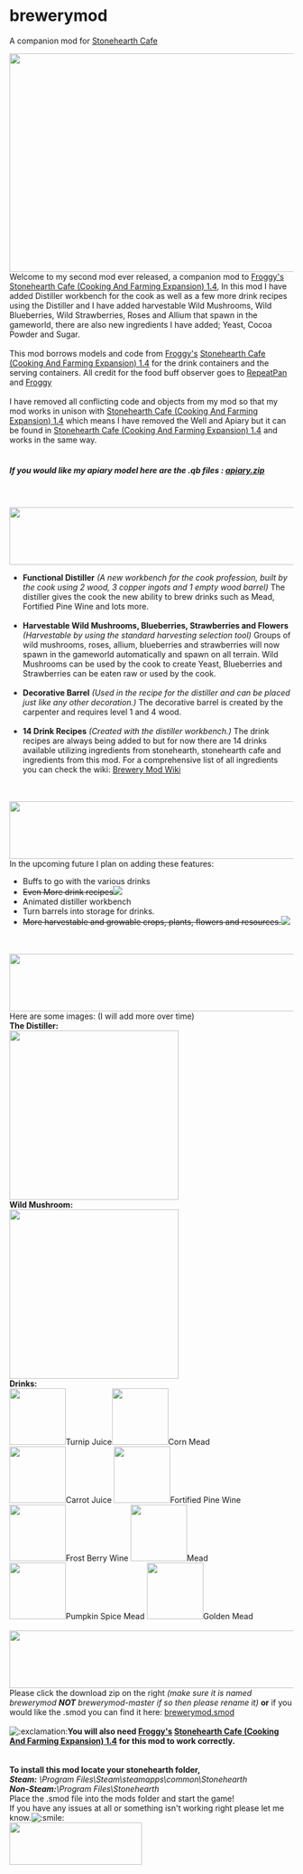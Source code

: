 # brewerymod
A companion mod for <a href="http://discourse.stonehearth.net/t/mod-stonehearth-cafe-cooking-and-farming-expansion-1-4/10159">Stonehearth Cafe</a>

<img src="https://cdn.discourse.org/business/uploads/stonehearth/original/3X/c/9/c9fc48f7bc15db3281fe6ca5d17ac161d7202885.png" width="613" height="387">
<br>
Welcome to my second mod ever released, a companion mod to <a href="http://discourse.stonehearth.net/users/Froggy/activity">Froggy's</a> <a href="http://discourse.stonehearth.net/t/mod-stonehearth-cafe-cooking-and-farming-expansion-1-4/10159">Stonehearth Cafe (Cooking And Farming Expansion) 1.4</a>, In this mod I have added Distiller workbench for the cook as well as a few more drink recipes using the Distiller and I have added harvestable Wild Mushrooms, Wild Blueberries, Wild Strawberries, Roses and Allium that spawn in the gameworld, there are also new ingredients I have added; Yeast, Cocoa Powder and Sugar.
<br><br>
This mod borrows models and code from <a href="http://discourse.stonehearth.net/users/Froggy/activity">Froggy's</a> <a href="http://discourse.stonehearth.net/t/mod-stonehearth-cafe-cooking-and-farming-expansion-1-4/10159">Stonehearth Cafe (Cooking And Farming Expansion) 1.4</a> for the drink containers and the serving containers.
All credit for the food buff observer goes to <a href="http://discourse.stonehearth.net/users/repeatpan/activity">RepeatPan</a> and <a href="http://discourse.stonehearth.net/users/Froggy/activity">Froggy</a>
<br><br>
I have removed all conflicting code and objects from my mod so that my mod works in unison with <a href="http://discourse.stonehearth.net/t/mod-stonehearth-cafe-cooking-and-farming-expansion-1-4/10159">Stonehearth Cafe (Cooking And Farming Expansion) 1.4</a> which means I have removed the Well and Apiary but it can be found in <a href="http://discourse.stonehearth.net/t/mod-stonehearth-cafe-cooking-and-farming-expansion-1-4/10159">Stonehearth Cafe (Cooking And Farming Expansion) 1.4</a> and works in the same way.
<br><br><h5>
If you would like my apiary model here are the .qb files : <a href="https://www.dropbox.com/s/jzajlc3m9g9uzlo/apiary.zip?dl=0">apiary.zip</a></h5>
<br><br>
<img src="https://cdn.discourse.org/business/uploads/stonehearth/original/3X/0/0/00e2678820f37164443a4787365bfcf13a79f337.png" width="613" height="102">
<br>
<ul>
<li><b>Functional Distiller</b> <i>(A new workbench for the cook profession, built by the cook using 2 wood, 3 copper ingots and 1 empty wood barrel)</i> The distiller gives the cook the new ability to brew drinks such as Mead, Fortified Pine Wine and lots more.</li>
<br>
<li><b>Harvestable Wild Mushrooms, Blueberries, Strawberries and Flowers</b> <i>(Harvestable by using the standard harvesting selection tool)</i> Groups of wild mushrooms, roses, allium, blueberries and strawberries will now spawn in the gameworld automatically and spawn on all terrain. Wild Mushrooms can be used by the cook to create Yeast, Blueberries and Strawberries can be eaten raw or used by the cook.</li>
<br>
<li><b>Decorative Barrel</b> <i>(Used in the recipe for the distiller and can be placed just like any other decoration.)</i> The decorative barrel is created by the carpenter and requires level 1 and 4 wood.</li>
<br>
<li><b>14 Drink Recipes</b> <i>(Created with the distiller workbench.)</i> The drink recipes are always being added to but for now there are 14 drinks available utilizing ingredients from stonehearth, stonehearth cafe and ingredients from this mod. For a comprehensive list of all ingredients you can check the wiki: <a href="http://github.com/kurohito/brewerymod/wiki/Home">Brewery Mod Wiki</a></li>
</ul><br><br>
<img src="https://cdn.discourse.org/business/uploads/stonehearth/original/3X/8/5/85ca75a520504a3b92d944e73ce361f9024d8ec4.png" width="613" height="102">
<br>
In the upcoming future I plan on adding these features:
<br>
<ul>
<li>Buffs to go with the various drinks</li>
<li><s>Even More drink recipes</s><img src="http://i794.photobucket.com/albums/yy224/blindrite/Brewery%20Mod/check_small_icon.png"></li>
<li>Animated distiller workbench</li>
<li>Turn barrels into storage for drinks.</li>
<li><s>More harvestable and growable crops, plants, flowers and resources.</s><img src="http://i794.photobucket.com/albums/yy224/blindrite/Brewery%20Mod/check_small_icon.png"></li>
</ul>
<br><br>
<img src="https://cdn.discourse.org/business/uploads/stonehearth/original/3X/a/5/a5949f13032348bb950af7943d295228b434f583.png" width="613" height="102">
<br>
Here are some images: (I will add more over time)
<br>
<b>The Distiller:</b><br>
<img src="https://cdn.discourse.org/business/uploads/stonehearth/original/3X/0/9/092e735ebe59c7837c50e0b7ab04d693f10c7a30.png" width="300" height="300">
<br>
<b>Wild Mushroom:</b><br>
<img src="https://cdn.discourse.org/business/uploads/stonehearth/original/3X/c/2/c21fc3d8c8110d394ee04c53f5da577cc1189416.png" width="300" height="300">
<br>
<b>Drinks:</b><br>
<img src="https://cdn.discourse.org/business/uploads/stonehearth/original/3X/4/d/4d2de77311182fd09606906036b342da2becc9de.png" width="100" height="100">Turnip Juice<img src="https://cdn.discourse.org/business/uploads/stonehearth/original/3X/4/f/4f41f780d878a7da3094842eef70fb07942f72b8.png" width="100" height="100">Corn Mead<br>
<img src="https://cdn.discourse.org/business/uploads/stonehearth/original/3X/4/0/4045fe98ff6d022c8afcc64aebf7662e3530baf4.png" width="100" height="100">Carrot Juice <img src="https://cdn.discourse.org/business/uploads/stonehearth/original/3X/3/a/3ac6cfd252b74fedad50e28477db4354174a268e.png" width="100" height="100">Fortified Pine Wine<br>
<img src="https://cdn.discourse.org/business/uploads/stonehearth/original/3X/6/5/659ff51483e4faf8499bc3a1676856764e397933.png" width="100" height="100">Frost Berry Wine <img src="https://cdn.discourse.org/business/uploads/stonehearth/original/3X/9/a/9a9ad935c75433de7f6babe86950de2bc7766a93.png" width="100" height="100">Mead<br>
<img src="https://cdn.discourse.org/business/uploads/stonehearth/original/3X/9/a/9a3dbb668dd1d3766bda387d1698a82c869c8284.png" width="100" height="100">Pumpkin Spice Mead <img src="https://cdn.discourse.org/business/uploads/stonehearth/original/3X/f/6/f607cfd7a789280a3dd741582242ec5049f54109.png" width="100" height="100">Golden Mead
<br><br>
<img src="https://cdn.discourse.org/business/uploads/stonehearth/original/3X/b/4/b45d7dc271e7c04ac373adfc342105ebb5f9593c.png" width="613" height="102">
<br>
Please click the download zip on the right <i>(make sure it is named brewerymod <b>NOT</b> brewerymod-master if so then please rename it)</i> <b>or</b> if you would like the .smod you can find it here: <a href="https://www.dropbox.com/s/5czh1j5dpnolam5/brewerymod.smod?dl=0">brewerymod.smod</a><br><br>
<img src="https://cdn.discourse.org/business/images/emoji/emoji_one/exclamation.png?v=0" title=":exclamation:" class="emoji" alt=":exclamation:"><b>You will also need <a href="http://discourse.stonehearth.net/users/Froggy/activity">Froggy's</a> <a href="http://discourse.stonehearth.net/t/mod-stonehearth-cafe-cooking-and-farming-expansion-1-4/10159">Stonehearth Cafe (Cooking And Farming Expansion) 1.4</a> for this mod to work correctly.</b>
<br><br><br>
<b>To install this mod locate your stonehearth folder,</b>
<br>
<i><b>Steam:</b> \Program Files\Steam\steamapps\common\Stonehearth</i><br>
<i><b>Non-Steam:</b>\Program Files\Stonehearth</i>
<br>
Place the .smod file into the mods folder and start the game!
<br>
If you have any issues at all or something isn't working right please let me know.<img src="https://cdn.discourse.org/business/images/emoji/emoji_one/smile.png?v=0" title=":smile:" class="emoji" alt=":smile:">
<br>
<img src="https://cdn.discourse.org/business/uploads/stonehearth/original/3X/3/9/390e5dd02b7e31ca568d214842b230fa1b855ba4.png" width="235" height="75">
